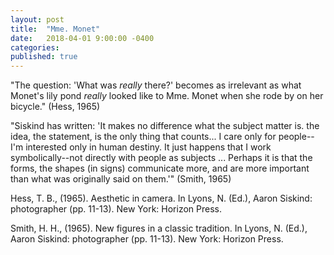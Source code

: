 ```yaml
---
layout: post
title:  "Mme. Monet"
date:   2018-04-01 9:00:00 -0400
categories: 
published: true
---
```


"The question: 'What was _really_ there?' becomes as irrelevant as what Monet's lily pond _really_ looked like to Mme. Monet when she rode by on her bicycle." (Hess, 1965)

"Siskind has written: 'It makes no difference what the subject matter is. the idea, the statement, is the only thing that counts... I care only for people--I'm interested only in human destiny. It just happens that I work symbolically--not directly with people as subjects ... Perhaps it is that the forms, the shapes (in signs) communicate more, and are more important than what was originally said on them.'" (Smith, 1965)

Hess, T. B., (1965). Aesthetic in camera. In Lyons, N. (Ed.), Aaron Siskind: photographer (pp. 11-13). New York: Horizon Press.

Smith, H. H., (1965). New figures in a classic tradition. In Lyons, N. (Ed.), Aaron Siskind: photographer (pp. 11-13). New York: Horizon Press.
